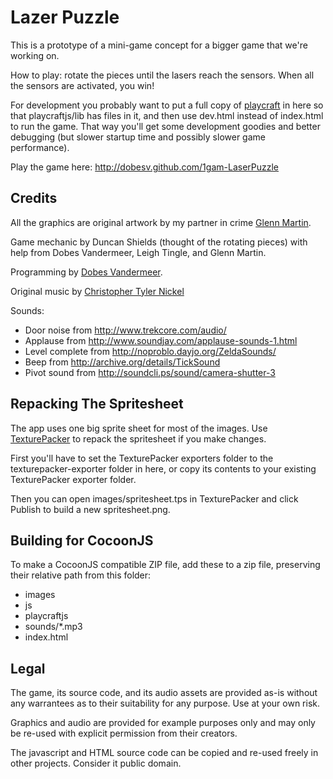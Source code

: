 # Lazer Puzzle

This is a prototype of a mini-game concept for a bigger game that we're working on.

How to play: rotate the pieces until the lasers reach the sensors.  When all the sensors are
activated, you win!

For development you probably want to put a full copy of [playcraft](http://playcraftlabs.com/) in here so that playcraftjs/lib
has files in it, and then use dev.html instead of index.html to run the game.  That way you'll
get some development goodies and better debugging (but slower startup time and possibly slower
game performance).

Play the game here: <http://dobesv.github.com/1gam-LaserPuzzle>

## Credits

All the graphics are original artwork by my partner in crime [Glenn Martin](http://bunyep.com).

Game mechanic by Duncan Shields (thought of the rotating pieces) with help from Dobes Vandermeer,
Leigh Tingle, and Glenn Martin.

Programming by [Dobes Vandermeer](http://dobesv.com).

Original music by [Christopher Tyler Nickel](http://www.christophernickel.com/)

Sounds:

- Door noise from http://www.trekcore.com/audio/
- Applause from http://www.soundjay.com/applause-sounds-1.html
- Level complete from http://noproblo.dayjo.org/ZeldaSounds/
- Beep from http://archive.org/details/TickSound
- Pivot sound from http://soundcli.ps/sound/camera-shutter-3

## Repacking The Spritesheet

The app uses one big sprite sheet for most of the images.  Use [TexturePacker](http://www.codeandweb.com/texturepacker)
to repack the spritesheet if you make changes.

First you'll have to set the TexturePacker exporters folder to the texturepacker-exporter folder in here, or
copy its contents to your existing TexturePacker exporter folder.

Then you can open images/spritesheet.tps in TexturePacker and click Publish to build a new spritesheet.png.

## Building for CocoonJS

To make a CocoonJS compatible ZIP file, add these to a zip file, preserving their relative path from this folder:

* images
* js
* playcraftjs
* sounds/*.mp3
* index.html

## Legal

The game, its source code, and its audio assets are provided as-is without any warrantees as to their suitability
for any purpose.  Use at your own risk.

Graphics and audio are provided for example purposes only and may only be re-used with explicit permission from
their creators.

The javascript and HTML source code can be copied and re-used freely in other projects.  Consider it public domain.




